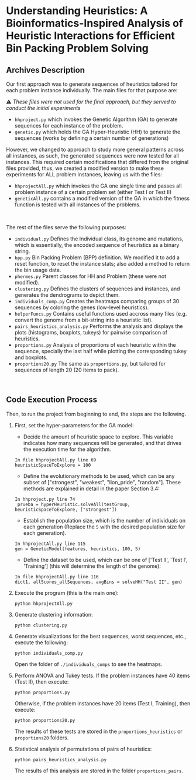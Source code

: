 # Understanding Heuristics: A Bioinformatics-Inspired Analysis of Heuristic Interactions for Efficient Bin Packing Problem Solving
## Archives Description

Our first approach was to generate sequences of heuristics tailored for each problem instance individually. The main files for that purpose are:

:warning: _These files were not used for the final approach, but they served to conduct the initial experiments_
* ```hhproject.py``` which invokes the Genetic Algorithm (GA) to generate sequences for each instance of the problem.
* ```genetic.py``` which holds the GA Hyper-Heuristic (HH) to generate the sequences (works by defining a certain number of generations)

However, we changed to approach to study more general patterns across all instances, as such, the generated sequences were now tested for all instances. This required certain modifications that differed from the original files provided, thus, we created a modified version to make these experiments for ALL problem instances, leaving us with the files:
* ```hhprojectAll.py``` which invokes the GA one single time and passes all problem instance of a certain problem set (either Test I or Test II) 
* ```geneticAll.py``` contains a modified version of the GA in which the fitness function is tested with all instances of the problems.
<br />

The rest of the files serve the following purposes:
* ```individual.py``` Defines the Individual class, its genome and mutations, which is essentially, the encoded sequence of heuristics as a binary string.
* ```bpp.py``` Bin Packing Problem (BPP) definition. We modified it to add a reset function, to reset the instance stats; also added a method to return the bin usage data.
* ```phermes.py``` Parent classes for HH and Problem (these were not modified).
* ```clustering.py``` Defines the clusters of sequences and instances, and generates the dendrograms to depict them.
* ```individuals_comp.py``` Creates the heatmaps comparing groups of 30 sequences by coloring the genes (low-level heuristics).
* ```helperFuncs.py``` Contains useful functions used accross many files (e.g. convert the genome from a bit-string into a heuristic list).
* ```pairs_heuristics_analysis.py``` Performs the analysis and displays the plots (histograms, boxplots, tukeys) for pairwise comparison of heuristics.
* ```proportions.py``` Analysis of proportions of each heuristic within the sequence, specially the last half while plotting the corresponding tukey and boxplots.
* ```proportions20.py``` The same as ```proportions.py```, but tailored for sequences of length 20 (20 items to pack).

<br />

## Code Execution Process


Then, to run the project from beginning to end, the steps are the following.

1. First, set the hyper-parameters for the GA model:
   * Decide the amount of heuristic space to explore. This variable indicates how many sequences will be generated, and that drives the execution time for the algorithm.
    ```
    In file hhprojectAll.py line 69
    heuristicSpaceToExplore = 100
    ```
    * Define the evolutionary methods to be used, which can be any subset of ["strongest", "weakest", "lion_pride", "random"]. These methods are explained in detail in the paper Section 3.4:
   ```
   In hhproject.py line 74
    prueba = hyperHeuristic.solveAll(testGroup, heuristicSpaceToExplore, ["strongest"])
   ```
   * Establish the population size, which is the number of individuals on each generation (Replace the ```5``` with the desired population size for each generation).
   ```
   In hhprojectAll.py line 115
   gen = GeneticModel(features, heuristics, 100, 5)
   ```
   
   * Define the dataset to be used, which can be one of ['Test II', 'Test I', 'Training'] (this will determine the length of the genome):
    ```
    In file hhprojectAll.py line 116
    dict1, allScores_allSequences, avgBins = solveHH("Test II", gen)
    ```

2. Execute the program (this is the main one):
    ```
    python hhprojectAll.py
    ```

3. Generate clustering information:
    ```
    python clustering.py
    ```

4. Generate visualizations for the best sequences, worst sequences, etc., execute the following:
    ```
    python individuals_comp.py
    ```
    Open the folder of ```./individuals_comps``` to see the heatmaps.

5. Perform ANOVA and Tukey tests. If the problem instances have 40 items (Test II), then execute:
    ```
    python proportions.py
    ```
    Otherwise, if the problem instances have 20 items (Test I, Training), then execute:
    ```
    python proportions20.py
    ```
    The results of these tests are stored in the ```proportions_heuristics``` or ```proportions20``` folders.


6. Statistical analysis of permutations of pairs of heuristics:
    ```
    python pairs_heuristics_analysis.py
    ```
    The results of this analysis are stored in the folder ```proportions_pairs```.



